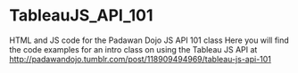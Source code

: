 # TableauJS_API_101
HTML and JS code for the Padawan Dojo JS API 101 class
Here you will find the code examples for an intro class on using the Tableau JS API at 
http://padawandojo.tumblr.com/post/118909494969/tableau-js-api-101
